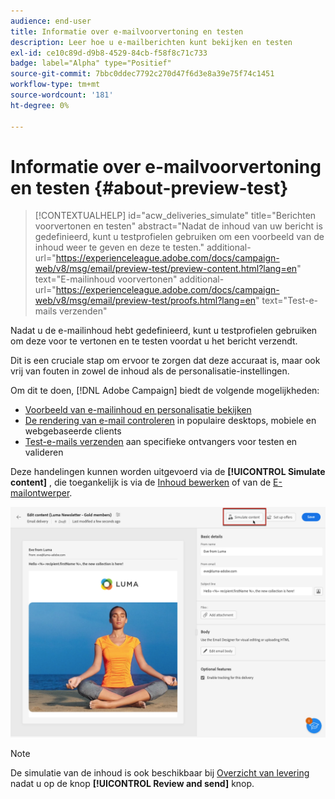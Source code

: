 ```yaml
---
audience: end-user
title: Informatie over e-mailvoorvertoning en testen
description: Leer hoe u e-mailberichten kunt bekijken en testen
exl-id: ce10c89d-d9b8-4529-84cb-f58f8c71c733
badge: label="Alpha" type="Positief"
source-git-commit: 7bbc0ddec7792c270d47f6d3e8a39e75f74c1451
workflow-type: tm+mt
source-wordcount: '181'
ht-degree: 0%

---
```


# Informatie over e-mailvoorvertoning en testen {#about-preview-test}

>[!CONTEXTUALHELP]
>id="acw_deliveries_simulate"
>title="Berichten voorvertonen en testen"
>abstract="Nadat de inhoud van uw bericht is gedefinieerd, kunt u testprofielen gebruiken om een voorbeeld van de inhoud weer te geven en deze te testen."
>additional-url="https://experienceleague.adobe.com/docs/campaign-web/v8/msg/email/preview-test/preview-content.html?lang=en" text="E-mailinhoud voorvertonen"
>additional-url="https://experienceleague.adobe.com/docs/campaign-web/v8/msg/email/preview-test/proofs.html?lang=en" text="Test-e-mails verzenden"

Nadat u de e-mailinhoud hebt gedefinieerd, kunt u testprofielen gebruiken om deze voor te vertonen en te testen voordat u het bericht verzendt.

Dit is een cruciale stap om ervoor te zorgen dat deze accuraat is, maar ook vrij van fouten in zowel de inhoud als de personalisatie-instellingen.

Om dit te doen, [!DNL Adobe Campaign] biedt de volgende mogelijkheden:

* [Voorbeeld van e-mailinhoud en personalisatie bekijken](preview-content.md)
* [De rendering van e-mail controleren](email-rendering.md) in populaire desktops, mobiele en webgebaseerde clients
* [Test-e-mails verzenden](proofs.md) aan specifieke ontvangers voor testen en valideren

Deze handelingen kunnen worden uitgevoerd via de **[!UICONTROL Simulate content]** , die toegankelijk is via de [Inhoud bewerken](../content/edit-content.md) of van de [E-mailontwerper](../content/get-started-email-designer.md).

![](assets/simulate-button.png)

>[!NOTE]
>
>De simulatie van de inhoud is ook beschikbaar bij [Overzicht van levering](../monitor/prepare-send.md) nadat u op de knop **[!UICONTROL Review and send]** knop.
